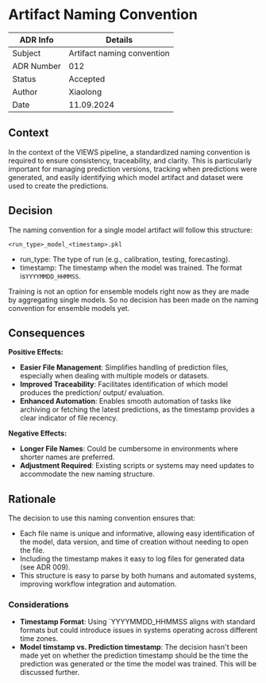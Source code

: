 # Artifact Naming Convention


| ADR Info            | Details                    |
|---------------------|----------------------------|
| Subject             | Artifact naming convention |
| ADR Number          | 012                        |
| Status              | Accepted                   |
| Author              | Xiaolong                   |
| Date                | 11.09.2024                 |

## Context
In the context of the VIEWS pipeline, a standardized naming convention is required to ensure consistency, traceability, and clarity. 
This is particularly important for managing prediction versions, tracking when predictions were generated, and easily identifying which model artifact and dataset were used to create the predictions.

## Decision
The naming convention for a single model artifact will follow this structure:
```
<run_type>_model_<timestamp>.pkl
```
- run_type: The type of run (e.g., calibration, testing, forecasting).
- timestamp: The timestamp when the model was trained. The format is`YYYYMMDD_HHMMSS`.

Training is not an option for ensemble models right now as they are made by aggregating single models. So no decision has been made on the naming convention for ensemble models yet.

## Consequences
**Positive Effects:**

- **Easier File Management**: Simplifies handling of prediction files, especially when dealing with multiple models or datasets.
- **Improved Traceability**: Facilitates identification of which model produces the prediction/ output/ evaluation.
- **Enhanced Automation**: Enables smooth automation of tasks like archiving or fetching the latest predictions, as the timestamp provides a clear indicator of file recency.


**Negative Effects:**
- **Longer File Names**: Could be cumbersome in environments where shorter names are preferred.
- **Adjustment Required**: Existing scripts or systems may need updates to accommodate the new naming structure.

## Rationale
The decision to use this naming convention ensures that:

- Each file name is unique and informative, allowing easy identification of the model, data version, and time of creation without needing to open the file.
- Including the timestamp makes it easy to log files for generated data (see ADR 009).
- This structure is easy to parse by both humans and automated systems, improving workflow integration and automation.

### Considerations
- **Timestamp Format**: Using `YYYYMMDD_HHMMSS aligns with standard formats but could introduce issues in systems operating across different time zones.
- **Model timstamp vs. Prediction timestamp**: The decision hasn't been made yet on whether the prediction timestamp should be the time the prediction was generated or the time the model was trained. This will be discussed further.
